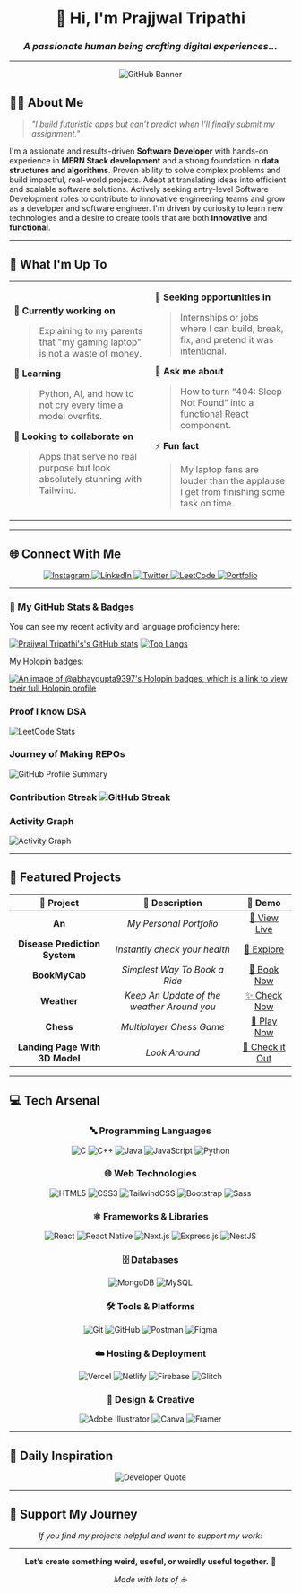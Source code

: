 <div align="center">

# 🚀 Hi, I'm **Prajjwal Tripathi**

### _A passionate human being crafting digital experiences..._

---
![GitHub Banner](https://user-images.githubusercontent.com/58959408/232639433-cb0aea21-66f0-4508-a771-85e2089c5a87.gif) 
</div>

## 👨‍💻 **About Me**

> _"I build futuristic apps but can’t predict when I’ll finally submit my assignment."_

I'm a assionate and results-driven **Software Developer** with hands-on experience in **MERN Stack development** and a strong 
foundation in **data structures and algorithms**. Proven ability to solve complex problems and build impactful, real-world 
projects. Adept at translating ideas into efficient and scalable software solutions. Actively seeking entry-level Software 
Development roles to contribute to innovative engineering teams and grow as a developer and software engineer. I'm driven by curiosity to learn new technologies and a desire to create tools that are both **innovative** and **functional**.

---

## 🚀 **What I'm Up To**

<table>
<tr>
<td width="50%">

🔭 **Currently working on**

> Explaining to my parents that "my gaming laptop" is not a waste of money.

🌱 **Learning**

> Python, AI, and how to not cry every time a model overfits.

👯 **Looking to collaborate on**

> Apps that serve no real purpose but look absolutely stunning with Tailwind.

</td>
<td width="50%">

🤝 **Seeking opportunities in**

> Internships or jobs where I can build, break, fix, and pretend it was intentional.

💬 **Ask me about**

> How to turn “404: Sleep Not Found” into a functional React component.

⚡ **Fun fact**

> My laptop fans are louder than the applause I get from finishing some task on time.

</td>
</tr>
</table>

---

## 🌐 **Connect With Me**

<div align="center">

<p align="center">
  <a href="https://www.instagram.com/prajjwal9953/">
    <img src="https://img.shields.io/badge/Instagram-%23E4405F?style=for-the-badge&logo=instagram&logoColor=white" alt="Instagram" />
  </a>
  <a href="https://www.linkedin.com/in/prajjwal-tripathi70/">
    <img src="https://img.shields.io/badge/LinkedIn-%230077B5?style=for-the-badge&logo=linkedin&logoColor=white" alt="LinkedIn" />
  </a>
  <a href="https://x.com/prajjwal9953">
    <img src="https://img.shields.io/badge/Twitter-%231DA1F2?style=for-the-badge&logo=twitter&logoColor=white" alt="Twitter" />
  </a>
  <a href="https://leetcode.com/u/PRAJJWAL_TRIPATHI7/">
    <img src="https://img.shields.io/badge/LeetCode-%23FFA116?style=for-the-badge&logo=leetcode&logoColor=white" alt="LeetCode" />
  </a>
  <a href="https://portfolio-two-pi-scsd82fxhu.vercel.app/">
    <img src="https://img.shields.io/badge/Portfolio-%23000000?style=for-the-badge&logo=About.me&logoColor=white" alt="Portfolio" />
  </a>
</p>
</div>

---


### 🚀 My GitHub Stats & Badges

You can see my recent activity and language proficiency here:

[![Prajjwal Tripathi's's GitHub stats](https://github-readme-stats.vercel.app/api?username=prajjwaltripathi07&show_icons=true&theme=dracula&count_private=true)](https://github.com/anuraghazra/github-readme-stats)
[![Top Langs](https://github-readme-stats.vercel.app/api/top-langs/?username=prajjwaltripathi07&&layout=compact&theme=dracula)](https://github.com/anuraghazra/github-readme-stats)

My Holopin badges:

[![An image of @abhaygupta9397's Holopin badges, which is a link to view their full Holopin profile](https://holopin.me/abhaygupta9397)](https://holopin.io/@abhaygupta9397)


### **Proof I know DSA**

<img src="https://leetcard.jacoblin.cool/PRAJJWAL_TRIPATHI7?theme=dark&font=Inter&ext=heatmap" alt="LeetCode Stats" />

</td>
</tr>
<tr>
<td colspan="2" align="center">

### **Journey of Making REPOs**

<img src="https://github-profile-summary-cards.vercel.app/api/cards/profile-details?username=prajjwaltripathi07&theme=nord_bright" alt="GitHub Profile Summary" />

</td>
</tr>
<tr>
<td width="50%" align="center">

### **Contribution Streak** <img src="https://streak-stats.demolab.com?user=prajjwaltripathi07&theme=tokyonight&hide_border=true&background=0D1117&cacheBust=1" alt="GitHub Streak" />

</td>
<td width="50%" align="center">

### **Activity Graph**

<img src="https://github-readme-activity-graph.vercel.app/graph?username=prajjwaltripathi07&theme=tokyo-night&hide_border=true&bg_color=0D1117" alt="Activity Graph" />

</td>
</tr>
</table>
</div>

---

## 🎯 **Featured Projects**

<div align="center">

| 🌟 **Project** |         📝 **Description**          |                  🔗 **Demo**                  |
| :------------: | :---------------------------------: | :-------------------------------------------: |
|     **An**     |       _My Personal Portfolio_       |   [🚀 View Live](https://portfolio-two-pi-scsd82fxhu.vercel.app/)   |
| **Disease Prediction System** |   _Instantly check your health_    | [📝 Explore](https://disease-prediction-system-qr1m.onrender.com)  |
| **BookMyCab** | _Simplest Way To Book a Ride_ | [🚀 Book Now](https://uber-clone-ot16ag9y7-prajjwal-tripathis-projects-ab55a7a8.vercel.app/) |
| **Weather** | _Keep An Update of the weather Around you_ | [✨ Check Now](https://app-weather-h97i.onrender.com) |
|   **Chess**   |      _Multiplayer Chess Game_      |   [🎵 Play Now](https://chess-7bap.onrender.com)    |
| **Landing Page With 3D Model** | _Look Around_ | [🚀 Check it Out](https://landingpage-zeta-sepia.vercel.app/) |

</div>

---

## 💻 **Tech Arsenal**

<div align="center">

### **🔤 Programming Languages**

![C](https://img.shields.io/badge/C-00599C?style=for-the-badge&logo=c&logoColor=white)
![C++](https://img.shields.io/badge/C++-00599C?style=for-the-badge&logo=c%2B%2B&logoColor=white)
![Java](https://img.shields.io/badge/Java-ED8B00?style=for-the-badge&logo=openjdk&logoColor=white)
![JavaScript](https://img.shields.io/badge/JavaScript-F7DF1E?style=for-the-badge&logo=javascript&logoColor=black)
![Python](https://img.shields.io/badge/Python-3776AB?style=for-the-badge&logo=python&logoColor=white)

### **🌐 Web Technologies**

![HTML5](https://img.shields.io/badge/HTML5-E34F26?style=for-the-badge&logo=html5&logoColor=white)
![CSS3](https://img.shields.io/badge/CSS3-1572B6?style=for-the-badge&logo=css3&logoColor=white)
![TailwindCSS](https://img.shields.io/badge/Tailwind_CSS-38B2AC?style=for-the-badge&logo=tailwind-css&logoColor=white)
![Bootstrap](https://img.shields.io/badge/Bootstrap-563D7C?style=for-the-badge&logo=bootstrap&logoColor=white)
![Sass](https://img.shields.io/badge/Sass-CC6699?style=for-the-badge&logo=sass&logoColor=white)

### **⚛️ Frameworks & Libraries**

![React](https://img.shields.io/badge/React-20232A?style=for-the-badge&logo=react&logoColor=61DAFB)
![React Native](https://img.shields.io/badge/React_Native-20232A?style=for-the-badge&logo=react&logoColor=61DAFB)
![Next.js](https://img.shields.io/badge/Next.js-000000?style=for-the-badge&logo=nextdotjs&logoColor=white)
![Express.js](https://img.shields.io/badge/Express.js-404D59?style=for-the-badge&logo=express&logoColor=white)
![NestJS](https://img.shields.io/badge/NestJS-E0234E?style=for-the-badge&logo=nestjs&logoColor=white)

### **🗄️ Databases**

![MongoDB](https://img.shields.io/badge/MongoDB-4EA94B?style=for-the-badge&logo=mongodb&logoColor=white)
![MySQL](https://img.shields.io/badge/MySQL-005C84?style=for-the-badge&logo=mysql&logoColor=white)

### **🛠️ Tools & Platforms**

![Git](https://img.shields.io/badge/Git-F05032?style=for-the-badge&logo=git&logoColor=white)
![GitHub](https://img.shields.io/badge/GitHub-100000?style=for-the-badge&logo=github&logoColor=white)
![Postman](https://img.shields.io/badge/Postman-FF6C37?style=for-the-badge&logo=postman&logoColor=white)
![Figma](https://img.shields.io/badge/Figma-F24E1E?style=for-the-badge&logo=figma&logoColor=white)

### **☁️ Hosting & Deployment**

![Vercel](https://img.shields.io/badge/Vercel-000000?style=for-the-badge&logo=vercel&logoColor=white)
![Netlify](https://img.shields.io/badge/Netlify-00C7B7?style=for-the-badge&logo=netlify&logoColor=white)
![Firebase](https://img.shields.io/badge/Firebase-FFCA28?style=for-the-badge&logo=firebase&logoColor=black)
![Glitch](https://img.shields.io/badge/Glitch-3333FF?style=for-the-badge&logo=glitch&logoColor=white)

### **🎨 Design & Creative**

![Adobe Illustrator](https://img.shields.io/badge/Adobe%20Illustrator-FF9A00?style=for-the-badge&logo=adobe%20illustrator&logoColor=white)
![Canva](https://img.shields.io/badge/Canva-%2300C4CC.svg?style=for-the-badge&logo=Canva&logoColor=white)
![Framer](https://img.shields.io/badge/Framer-black?style=for-the-badge&logo=framer&logoColor=blue)

</div>

---

## 💭 **Daily Inspiration**

<div align="center">
<img src="https://quotes-github-readme.vercel.app/api?type=horizontal&theme=tokyonight" alt="Developer Quote" />
</div>

---
## 🤝 **Support My Journey**

<div align="center">

_If you find my projects helpful and want to support my work:_

</div>

---

<div align="center">

**Let’s create something weird, useful, or weirdly useful together.** 🚀

_Made with lots of ☕_

</div>
